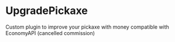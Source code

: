 # UpgradePickaxe
 Custom plugin to improve your pickaxe with money compatible with EconomyAPI (cancelled commission)
